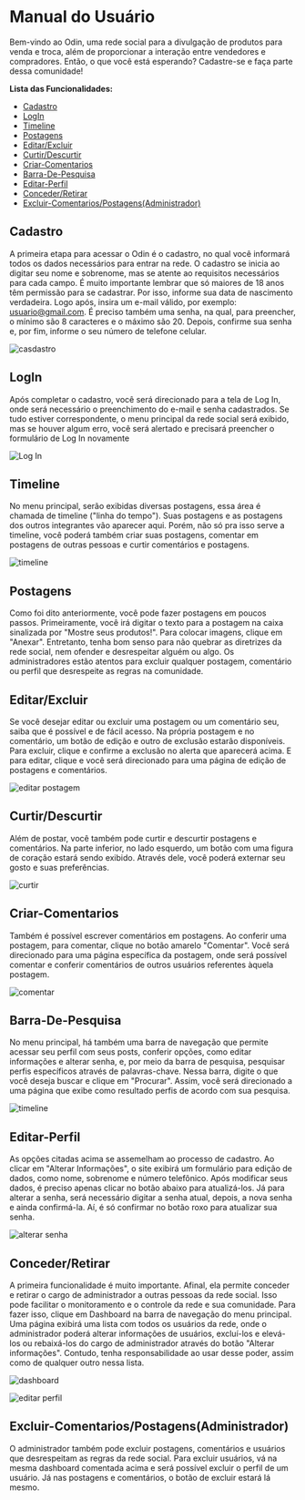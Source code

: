 # Manual do Usuário

Bem-vindo ao Odin, uma rede social para a divulgação de produtos para venda e troca, além de proporcionar a interação entre vendedores e compradores. Então, o que você está esperando? Cadastre-se e faça parte dessa comunidade!

**Lista das Funcionalidades:**

 - [Cadastro](#Cadastro)
 - [LogIn](#LogIn)
 - [Timeline](#Timeline)
 - [Postagens](#Postagens)
 - [Editar/Excluir](#Editar/Excluir)
 - [Curtir/Descurtir](#Curtir/Descurtir)
 - [Criar-Comentarios](#Criar-Comentarios)
 - [Barra-De-Pesquisa](#Barra-De-Pesquisa)
 - [Editar-Perfil](#Editar-Perfil)
 - [Conceder/Retirar](#Conceder/Retirar)
 - [Excluir-Comentarios/Postagens(Administrador)](#Excluir-Comentarios/Postagens(Administrador))
 
##  Cadastro

A primeira etapa para acessar o Odin é o cadastro, no qual você informará todos os dados necessários para entrar na rede. O cadastro se inicia ao digitar seu nome e sobrenome, mas se atente ao requisitos necessários para cada campo. É muito importante lembrar que só maiores de 18 anos têm permissão para se cadastrar. Por isso, informe sua data de nascimento verdadeira. Logo após, insira um e-mail válido, por exemplo: usuario@gmail.com. É preciso também uma senha, na qual, para preencher, o mínimo são 8 caracteres e o máximo são 20. Depois, confirme sua senha e, por fim, informe o seu número de telefone celular.

![casdastro](https://user-images.githubusercontent.com/90480715/145690323-26668df4-80d5-48ff-9d53-6585176108be.jpg)


## LogIn

Após completar o cadastro, você será direcionado para a tela de Log In, onde será necessário o preenchimento do e-mail e senha cadastrados. Se tudo estiver correspondente, o menu principal da rede social será exibido, mas se houver algum erro, você será alertado e precisará preencher o formulário de Log In novamente

![Log In](https://user-images.githubusercontent.com/90480715/145690698-dacba4d9-62b5-40a9-b2a9-20aaa60deaaa.jpg)

## Timeline

No menu principal, serão exibidas diversas postagens, essa área é chamada de timeline ("linha do tempo"). Suas postagens e as postagens dos outros integrantes vão aparecer aqui. Porém, não só pra isso serve a timeline, você poderá também criar suas postagens, comentar em postagens de outras pessoas e curtir comentários e postagens.

![timeline](https://user-images.githubusercontent.com/90480715/145690735-d4d7751e-9f9d-4210-a8f0-966178a73f83.jpg)

## Postagens

Como foi dito anteriormente, você pode fazer postagens em poucos passos. Primeiramente, você irá digitar o texto para a postagem na caixa sinalizada por "Mostre seus produtos!". Para colocar imagens, clique em "Anexar". Entretanto, tenha bom senso para não quebrar as diretrizes da rede social, nem ofender e desrespeitar alguém ou algo. Os administradores estão atentos para excluir qualquer postagem, comentário ou perfil que desrespeite as regras na comunidade.

## Editar/Excluir

Se você desejar editar ou excluir uma postagem ou um comentário seu, saiba que é possível e de fácil acesso. Na própria postagem e no comentário, um botão de edição e outro de exclusão estarão disponíveis. Para excluir, clique e confirme a exclusão no alerta que aparecerá acima. E para editar, clique e você será direcionado para uma página de edição de postagens e comentários.

![editar postagem](https://user-images.githubusercontent.com/90480715/145690978-4010738c-415d-4b01-bda0-3ce6c86807d1.jpg)

## Curtir/Descurtir

Além de postar, você também pode curtir e descurtir postagens e comentários. Na parte inferior, no lado esquerdo, um botão com uma figura de coração estará sendo exibido. Através dele, você poderá externar seu gosto e suas preferências. 

![curtir](https://user-images.githubusercontent.com/90480715/145691252-8553856b-6bc1-487d-9571-377dc78d4fed.jpg)

## Criar-Comentarios

Também é possível escrever comentários em postagens. Ao conferir uma postagem, para comentar, clique no botão amarelo "Comentar". Você será direcionado para uma página específica da postagem, onde será possível comentar e conferir comentários de outros usuários referentes àquela postagem.

![comentar](https://user-images.githubusercontent.com/90480715/145691104-4d60c7b6-1fe8-43b9-b74a-3c5ee1f0a7bd.jpg)

## Barra-De-Pesquisa

No menu principal, há também uma barra de navegação que permite acessar seu perfil com seus posts, conferir opções, como editar informações e alterar senha, e, por meio da barra de pesquisa, pesquisar perfis específicos através de palavras-chave. Nessa barra, digite o que você deseja buscar e clique em "Procurar". Assim, você será direcionado a uma página que exibe como resultado perfis de acordo com sua pesquisa.

![timeline](https://user-images.githubusercontent.com/90480715/145691330-89cea06c-d5cb-4112-aa6c-ab10d505d779.jpg)

## Editar-Perfil

As opções citadas acima se assemelham ao processo de cadastro. Ao clicar em "Alterar Informações", o site exibirá um formulário para edição de dados, como nome, sobrenome e número telefônico. Após modificar seus dados, é preciso apenas clicar no botão abaixo para atualizá-los. Já para alterar a senha, será necessário digitar a senha atual, depois, a nova senha e ainda confirmá-la. Aí, é só confirmar no botão roxo para atualizar sua senha.

![alterar senha](https://user-images.githubusercontent.com/90480715/145691388-74c2d53f-743e-405a-8f69-68ef79978389.jpg)

## Conceder/Retirar

A primeira funcionalidade é muito importante. Afinal, ela permite conceder e retirar o cargo de administrador a outras pessoas da rede social. Isso pode facilitar o monitoramento e o controle da rede e sua comunidade. Para fazer isso, clique em Dashboard na barra de navegação do menu principal. Uma página exibirá uma lista com todos os usuários da rede, onde o administrador poderá alterar informações de usuários, excluí-los e elevá-los ou rebaixá-los do cargo de administrador através do botão "Alterar informações". Contudo, tenha responsabilidade ao usar desse poder, assim como de qualquer outro nessa lista.

![dashboard](https://user-images.githubusercontent.com/90480715/145691689-1038fee3-0c6d-41b8-a183-f6b2dd504fdf.jpg)

![editar perfil](https://user-images.githubusercontent.com/90480715/145691701-747d197e-a5be-46ac-bdc3-6d0f14b62c96.jpg)

## Excluir-Comentarios/Postagens(Administrador)

O administrador também pode excluir postagens, comentários e usuários que desrespeitam as regras da rede social. Para excluir usuários, vá na mesma dashboard comentada acima e será possível excluir o perfil de um usuário. Já nas postagens e comentários, o botão de excluir estará lá mesmo.
